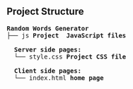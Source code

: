 ## Project Structure
<pre>
<b>Random Words Generator</b>
├── js <b>Project  JavaScript files</b>
  
  <b>Server side pages:</b>
  └── style.css <b>Project CSS file</b>
  
  <b>Client side pages:</b>
  └── index.html <b>home page</b>

</pre>
